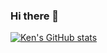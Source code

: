 ### Hi there 👋



[![Ken's GitHub stats](https://github-readme-stats.vercel.app/api?username=kenziyuliu&bg_color=30,FC5C7D,6A82FB&title_color=fff&text_color=fff)](https://kenziyuliu.github.io)


<!--  -->

<!-- [![trophy](https://github-profile-trophy.vercel.app/?username=kenziyuliu&theme=onedark)](https://github.com/ryo-ma/github-profile-trophy)

[![Ken's GitHub stats](https://github-readme-stats.vercel.app/api?username=kenziyuliu)](https://github.com/kenziyuliu/github-readme-stats)

[![Ken's GitHub stats](https://github-readme-stats.vercel.app/api?username=kenziyuliu&bg_color=30,e96443,904e95&title_color=fff&text_color=fff)](https://github.com/kenziyuliu/github-readme-stats)

[![Ken's GitHub stats](https://github-readme-stats.vercel.app/api?username=kenziyuliu&show_icons=true&title_color=fff&icon_color=79ff97&text_color=9f9f9f&bg_color=151515)](https://github.com/kenziyuliu/github-readme-stats)



[![Ken's GitHub stats](https://github-readme-stats.vercel.app/api?username=kenziyuliu&bg_color=30,009FFF,ec2F4B&title_color=fff&text_color=fff)](https://github.com/kenziyuliu/github-readme-stats)
 -->

<!--
**kenziyuliu/kenziyuliu** is a ✨ _special_ ✨ repository because its `README.md` (this file) appears on your GitHub profile.

Here are some ideas to get you started:

- 🔭 I’m currently working on ...
- 🌱 I’m currently learning ...
- 👯 I’m looking to collaborate on ...
- 🤔 I’m looking for help with ...
- 💬 Ask me about ...
- 📫 How to reach me: ...
- 😄 Pronouns: ...
- ⚡ Fun fact: ...
-->

